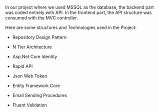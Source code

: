 In our project where we used MSSQL as the database, the backend part was coded entirely with API. In the frontend part, the API structure was consumed with the MVC controller.

Here are some structures and Technologies used in the Project:



- Repository Design Pattern

- N Tier Architecture

- Asp.Net Core Identity

- Rapid API

- Json Web Token

- Entity Framework Core

- Email Sending Procedures

- Fluent Validation
